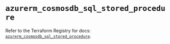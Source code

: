# `azurerm_cosmosdb_sql_stored_procedure`

Refer to the Terraform Registry for docs: [`azurerm_cosmosdb_sql_stored_procedure`](https://registry.terraform.io/providers/hashicorp/azurerm/3.111.0/docs/resources/cosmosdb_sql_stored_procedure).
